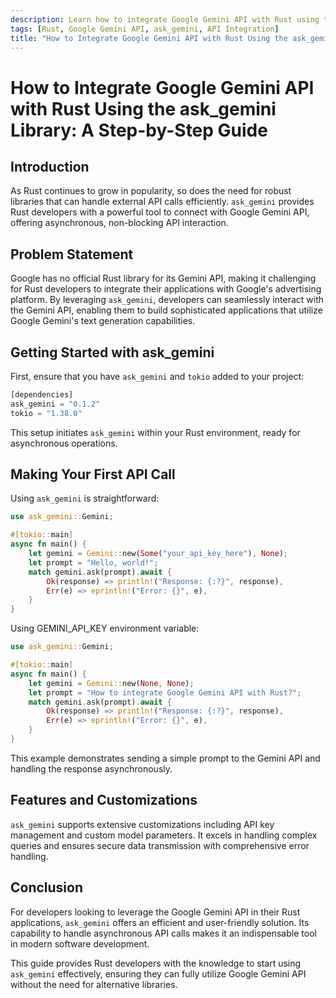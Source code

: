 ```yaml
---
description: Learn how to integrate Google Gemini API with Rust using the ask_gemini library. This step-by-step guide will help you get started with asynchronous API calls in Rust.
tags: [Rust, Google Gemini API, ask_gemini, API Integration]
title: "How to Integrate Google Gemini API with Rust Using the ask_gemini Library: A Step-by-Step Guide"
---
```



# How to Integrate Google Gemini API with Rust Using the ask_gemini Library: A Step-by-Step Guide

## Introduction
As Rust continues to grow in popularity, so does the need for robust libraries that can handle external API calls efficiently. `ask_gemini` provides Rust developers with a powerful tool to connect with Google Gemini API, offering asynchronous, non-blocking API interaction.

## Problem Statement
Google has no official Rust library for its Gemini API, making it challenging for Rust developers to integrate their applications with Google's advertising platform. By leveraging `ask_gemini`, developers can seamlessly interact with the Gemini API, enabling them to build sophisticated applications that utilize Google Gemini's text generation capabilities.

## Getting Started with ask_gemini
First, ensure that you have `ask_gemini` and `tokio` added to your project:
```rust
[dependencies]
ask_gemini = "0.1.2"
tokio = "1.38.0"
```
This setup initiates `ask_gemini` within your Rust environment, ready for asynchronous operations.

## Making Your First API Call
Using `ask_gemini` is straightforward:
```rust
use ask_gemini::Gemini;

#[tokio::main]
async fn main() {
    let gemini = Gemini::new(Some("your_api_key_here"), None);
    let prompt = "Hello, world!";
    match gemini.ask(prompt).await {
        Ok(response) => println!("Response: {:?}", response),
        Err(e) => eprintln!("Error: {}", e),
    }
}
```

Using GEMINI_API_KEY environment variable:

```rust
use ask_gemini::Gemini;

#[tokio::main]
async fn main() {
    let gemini = Gemini::new(None, None);
    let prompt = "How to integrate Google Gemini API with Rust?";
    match gemini.ask(prompt).await {
        Ok(response) => println!("Response: {:?}", response),
        Err(e) => eprintln!("Error: {}", e),
    }
}
```

This example demonstrates sending a simple prompt to the Gemini API and handling the response asynchronously.

## Features and Customizations
`ask_gemini` supports extensive customizations including API key management and custom model parameters. It excels in handling complex queries and ensures secure data transmission with comprehensive error handling.

## Conclusion
For developers looking to leverage the Google Gemini API in their Rust applications, `ask_gemini` offers an efficient and user-friendly solution. Its capability to handle asynchronous API calls makes it an indispensable tool in modern software development.

This guide provides Rust developers with the knowledge to start using `ask_gemini` effectively, ensuring they can fully utilize Google Gemini API without the need for alternative libraries.
